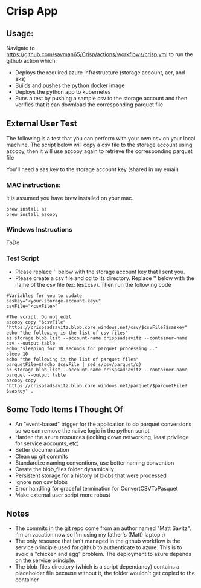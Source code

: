 # Crisp App

## Usage:
Navigate to https://github.com/savman65/Crisp/actions/workflows/crisp.yml to run the github action which:
- Deploys the required azure infrastructure (storage account, acr, and aks)
- Builds and pushes the python docker image
- Deploys the python app to kubernetes
- Runs a test by pushing a sample csv to the storage account and then verifies that it can download the corresponding parquet file

## External User Test
The following is a test that you can perform with your own csv on your local machine. The script below will copy a csv file to the storage account using azcopy, then it will use azcopy again to retrieve the corresponding parquet file

You'll need a sas key to the storage account key (shared in my email)


### MAC instructions:
it is assumed you have brew installed on your mac. 

```
brew install az
brew install azcopy
```

### Windows Instructions
ToDo

### Test Script
- Please replace '<your-storage-account-key>' below with the storage account key that I sent you.
- Please create a csv file and cd to its directory. Replace '<csvFile>' below with the name of the csv file (ex: test.csv). Then run the following code

```
#Variables for you to update
saskey="<your-storage-account-key>"
csvFile="<csvFile>"

#The script. Do not edit
azcopy copy "$csvFile" "https://crispsadsavitz.blob.core.windows.net/csv/$csvFile?$saskey"
echo "the following is the list of csv files"
az storage blob list --account-name crispsadsavitz --container-name csv --output table
echo "sleeping for 10 seconds for parquet processing..."
sleep 10
echo "the following is the list of parquet files"
parquetFile=$(echo $csvFile | sed s/csv/parquet/g)
az storage blob list --account-name crispsadsavitz --container-name parquet --output table
azcopy copy "https://crispsadsavitz.blob.core.windows.net/parquet/$parquetFile?$saskey" .

```

## Some Todo Items I Thought Of
- An "event-based" trigger for the application to do parquet conversions so we can remove the naiive logic in the python script
- Harden the azure resources (locking down networking, least privilege for service accounts, etc)
- Better documentation
- Clean up git commits
- Standardize naming conventions, use better naming convention
- Create the blob_files folder dynamically
- Persistent storage for a history of blobs that were processed
- Ignore non csv blobs
- Error handling for graceful termination for ConvertCSVToPasquet
- Make external user script more robust


## Notes
- The commits in the git repo come from an author named "Matt Savitz". I'm on vacation now so I'm using my father's (Matt) laptop :)
- The only resource that isn't managed in the github workflow is the service principle used for github to authenticate to azure. This is to avoid a "chicken and egg" problem. The deployment to azure depends on the service principle.
- The blob_files directory (which is a script dependancy) contains a placeholder file because without it, the folder wouldn't get copied to the container
